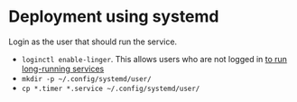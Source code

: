 # Deployment using systemd

Login as the user that should run the service.

- `loginctl enable-linger`. This allows users who are not logged in
  [to run long-running services](https://www.freedesktop.org/software/systemd/man/loginctl.html)
- `mkdir -p ~/.config/systemd/user/`
- `cp *.timer *.service ~/.config/systemd/user/`
